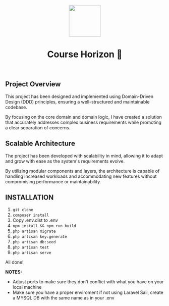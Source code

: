<p align="center">
    <a href="https://google.com" target="_blank">
        <img src="https://img.icons8.com/nolan/512/knowledge-sharing.png" height="100px">
    </a>
    <h1 align="center">Course Horizon 📖</h1>
    <br>
</p>

<h2>Project Overview</h2>

This project has been designed and implemented using Domain-Driven Design (DDD) principles, 
ensuring a well-structured and maintainable codebase.


By focusing on the core domain and domain logic, 
I have created a solution that accurately addresses complex
business requirements while promoting a clear separation of concerns.

<h2> Scalable Architecture </h2>

The project has been developed with scalability in mind,
allowing it to adapt and grow with ease as the system's requirements evolve. 

By utilizing modular components and layers, the architecture is capable of handling
increased workloads and accommodating new features without compromising performance or maintainability.

INSTALLATION
------------

1. ```git clone```
2. ```composer install```
3. Copy .env.dist to .env
3. ```npm install && npm run build```
4. ```php artisan migrate```
4. ```php artisan key:generate```
4. ```php artisan db:seed```
4. ```php artisan test```
4. ```php artisan serve```

All done!

**NOTES:**
- Adjust ports to make sure they don't conflict with what you have on your local machine
- Make sure you have a proper enviroment if not using Laravel Sail, create a MYSQL DB with the same name as in your .env

